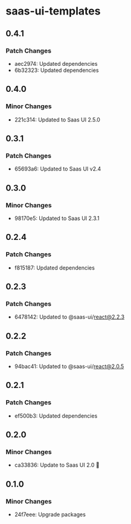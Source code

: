 # saas-ui-templates

## 0.4.1

### Patch Changes

- aec2974: Updated dependencies
- 6b32323: Updated dependencies

## 0.4.0

### Minor Changes

- 221c314: Updated to Saas UI 2.5.0

## 0.3.1

### Patch Changes

- 65693a6: Updated to Saas UI v2.4

## 0.3.0

### Minor Changes

- 98170e5: Updated to Saas UI 2.3.1

## 0.2.4

### Patch Changes

- f815187: Updated dependencies

## 0.2.3

### Patch Changes

- 6478142: Updated to @saas-ui/react@2.2.3

## 0.2.2

### Patch Changes

- 94bac41: Updated to @saas-ui/react@2.0.5

## 0.2.1

### Patch Changes

- ef500b3: Updated dependencies

## 0.2.0

### Minor Changes

- ca33836: Update to Saas UI 2.0 🥳

## 0.1.0

### Minor Changes

- 24f7eee: Upgrade packages
